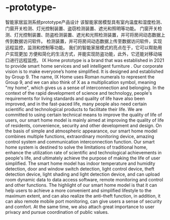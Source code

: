 # -prototype-
智能家居监测系统prototype产品设计
该智能家居模型具有室内温度和湿度检测、门窗开关检测、灯光控制装置、盗窃检测装置、遮光和照明等功能。
门窗开关检测、灯光控制装置、防盗检测装置、遮光和光照检测装置，并可将房间动态数据上传到数据访问软件。
检测装置，并可将房间动态数据上传至数据访问软件，实现远程监控，监测和控制等功能。
我们的智能家居模式的亮点在于，它可以帮助用户实现更加 方便和简化的生活方式，并能实现防盗功能，此外，它还能对移动端口进行远程监控。 
IX Home prototype is a brand that was established in 2021 to provide smart home services and 
sell intelligent furniture . Our corporate vision is to make everyone’s home simplified. It is
designed and established by Group 9. The name, IX Home uses Roman numerals to 
represent the Group 9, and we can also think of X as a multiplication symbol, meaning "my 
home", which gives us a sense of interconnection and belonging. In the context of the rapid 
development of science and technology, people's requirements for living standards and 
quality of life have also been improved, and in the fast-paced life, many people also need 
certain scientific and technological products to facilitate their life. We are committed to 
using certain technical means to improve the quality of life of users, our smart home model 
is mainly aimed at improving the quality of life of residents, convenience, security and other 
development and design. On the basis of simple and atmospheric appearance, our smart 
home model combines multiple functions, extraordinary monitoring device, amazing control 
system and communication interconnection function. Our smart home system is destined to 
solve the limitations of traditional home, enhance the utilization rate of scientific and 
technological achievements in people's life, and ultimately achieve the purpose of making 
the life of user simplified.
The smart home model has indoor temperature and humidity detection, door and 
window switch detection, light control device, theft detection device, light shading and light 
detection device, and can upload room dynamic data to data access software, remote 
monitoring and control and other functions.
The highlight of our smart home model is that it can help users to achieve a more 
convenient and simplified lifestyle to the maximum extent, and can also realize the anti-theft function, in addition, it can also remote mobile port monitoring, can give users a sense 
of security and comfort. At the same time, we also attach great importance to user privacy 
and pursue coordination of public values. 
